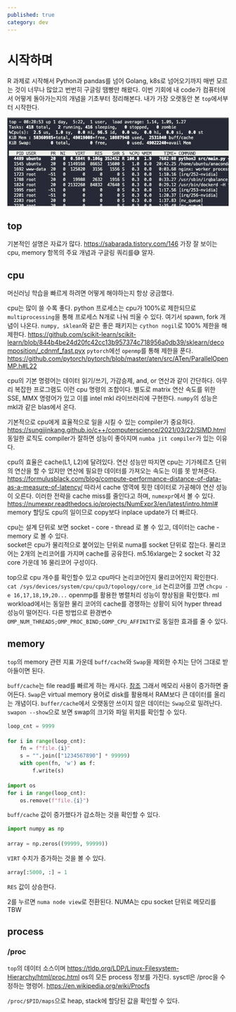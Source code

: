 ```yaml
---
published: true
category: dev
---
```


# 시작하며

R 과제로 시작해서 Python과 pandas를 넘어 Golang, k8s로 넘어오기까지 매번 모르는 것이 너무나 많았고 번번히 구글링 땜빵만 해왔다.
이번 기회에 내 code가 컴퓨터에서 어떻게 돌아가는지의 개념을 기초부터 정리해본다.
내가 가장 오랫동안 본 `top`에서부터 시작한다.

![img.png](../attachments/cs-top.png)

## top

기본적인 설명은 자료가 많다. <https://sabarada.tistory.com/146>
가장 잘 보이는 cpu, memory 항목의 주요 개념과 구글링 쿼리를😅 알자.

## cpu

머신러닝 학습을 빠르게 하려면 어떻게 해야하는지 항상 궁금했다.

cpu는 많이 쓸 수록 좋다. 
python 프로세스는 cpu가 100%로 제한되므로 `multiprocessing`을 통해 프로세스 N개로 나눠
띄울 수 있다. 여기서 spawn, fork 개념이 나온다.
`numpy, sklean`와 같은 좋은 패키지는 `cython nogil`로 100% 제한을 해제한다. <https://github.com/scikit-learn/scikit-learn/blob/844b4be24d20fc42cc13b957374c718956a0db39/sklearn/decomposition/_cdnmf_fast.pyx>
`pytorch`에선 `openmp`를 통해 제한을 푼다. <https://github.com/pytorch/pytorch/blob/master/aten/src/ATen/ParallelOpenMP.h#L22>  

cpu의 기본 명령어는 데이터 읽기/쓰기, 가감승제, and, or 연산과 같이 간단하다. 아무리 복잡한 프로그램도 이런 cpu 명령의 조합이다.
별도로 matrix 연산 속도를 위한 SSE, MMX 명령어가 있고 이를 intel mkl 라이브러리에 구현한다. 
`numpy`의 성능은 mkl과 같은 blas에서 온다. 

기본적으로 cpu에게 효율적으로 일을 시킬 수 있는 compiler가 중요하다. <https://sungjjinkang.github.io/c++/computerscience/2021/03/22/SIMD.html> 
동일한 로직도 compiler가 잘하면 성능이 좋아지며 `numba jit compiler`가 있는 이유다.

cpu의 효율은 cache(L1, L2)에 달려있다. 연산 성능만 따지면 cpu는 기가헤르츠 단위의 연산을 할 수 있지만 
연산에 필요한 데이터를 가져오는 속도는 이를 못 받쳐준다. <https://formulusblack.com/blog/compute-performance-distance-of-data-as-a-measure-of-latency/>
따라서 cache 영역에 핏한 데이터로 가공해야 연산 성능이 오른다. 
이러한 전략을 cache miss를 줄인다고 하며, `numexpr`에서 볼 수 있다. <https://numexpr.readthedocs.io/projects/NumExpr3/en/latest/intro.html#>
memory 할당도 cpu의 일이므로 copy보다 inplace update가 더 빠르다.

cpu는 설계 단위로 보면 socket - core - thread 로 볼 수 있고, 데이터는 cache - memory 로 볼 수 있다.   
socket은 cpu가 물리적으로 붙어있는 단위로 numa를 socket 단위로 잡는다.
물리코어는 2개의 논리코어를 가지며 cache를 공유한다. 
m5.16xlarge는 2 socket 각 32 core 가운데 16 물리코어 구성이다.

top으로 cpu 개수를 확인할수 있고 cpu마다 논리코어인지 물리코어인지 확인한다. `cat /sys/devices/system/cpu/cpu3/topology/core_id`
논리코어를 끄면 `chcpu -e 16,17,18,19,20...` openmp를 활용한 병렬처리 성능이 향상됨을 확인했다.
ml workload에서는 동일한 물리 코어의 cache를 경쟁하는 상황이 되어 hyper thread 성능이 떨어진다.
다른 방법으로 환경변수 `OMP_NUM_THREADS;OMP_PROC_BIND;GOMP_CPU_AFFINITY`로 동일한 효과를 줄 수 있다. 

## memory

`top`의 memory 관련 지표 가운데 `buff/cache`와 `Swap`을 제외한 수치는 단어 그대로 받아들이면 된다. 

`buff/cache`는 file read를 빠르게 하는 캐시다. [참조](https://brunch.co.kr/@alden/25)
그래서 메모리 사용이 증가하면 줄어든다.
`Swap`은 virtual memory 용어로 disk를 활용해서 RAM보다 큰 데이터를 올리는 개념이다. 
`buffer/cache`에서 오랫동안 쓰이지 않은 데이터는 `Swap`으로 밀려난다.
`swapon --show`으로 보면 swap의 크기와 파일 위치를 확인할 수 있다. 

```python
loop_cnt = 9999

for i in range(loop_cnt):
    fn = f"file.{i}"
    s = "".join(["1234567890"] * 99999)
    with open(fn, 'w') as f:
        f.write(s)

import os
for i in range(loop_cnt):
    os.remove(f"file.{i}")
```

`buff/cache` 값이 증가했다가 감소하는 것을 확인할 수 있다.

```python
import numpy as np

array = np.zeros((99999, 99999))
```
`VIRT` 수치가 증가하는 것을 볼 수 있다.

```python
array[:5000, :] = 1
```

`RES` 값이 상승한다. 

2를 누르면 `numa node view`로 전환된다. NUMA는 cpu socket 단위로 메모리를 TBW 

## process

### /proc

`top`의 데이터 소스이며 <https://tldp.org/LDP/Linux-Filesystem-Hierarchy/html/proc.html> os의 모든 process 정보를 가진다. 
sysctl은 /proc을 수정하는 명령어. <https://en.wikipedia.org/wiki/Procfs>

`/proc/$PID/maps`으로 heap, stack에 할당된 값을 확인할 수 있다.